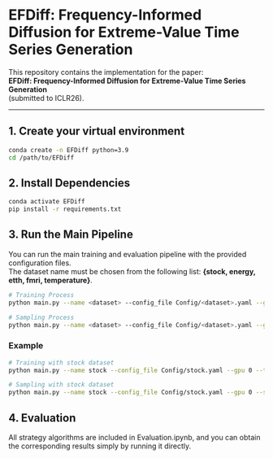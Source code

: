 # EFDiff: Frequency-Informed Diffusion for Extreme-Value Time Series Generation

This repository contains the implementation for the paper:  
**EFDiff: Frequency-Informed Diffusion for Extreme-Value Time Series Generation**  
(submitted to ICLR26).

---

## 1. Create your virtual environment
```bash
conda create -n EFDiff python=3.9
cd /path/to/EFDiff
```

## 2. Install Dependencies
```bash
conda activate EFDiff
pip install -r requirements.txt
```

## 3. Run the Main Pipeline
You can run the main training and evaluation pipeline with the provided configuration files.  
The dataset name must be chosen from the following list: **{stock, energy, etth, fmri, temperature}**.

```bash
# Training Process
python main.py --name <dataset> --config_file Config/<dataset>.yaml --gpu 0 --topk 5 --train

# Sampling Process
python main.py --name <dataset> --config_file Config/<dataset>.yaml --gpu 0 --sample 0 --topk 5 --milestone 10
```

### Example
```bash
# Training with stock dataset
python main.py --name stock --config_file Config/stock.yaml --gpu 0 --topk 5 --train

# Sampling with stock dataset
python main.py --name stock --config_file Config/stock.yaml --gpu 0 --sample 0 --topk 5 --milestone 10
```

## 4. Evaluation
All strategy algorithms are included in Evaluation.ipynb, and you can obtain the corresponding results simply by running it directly.
